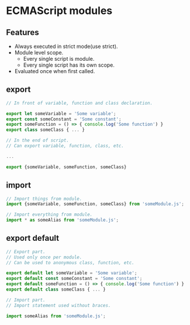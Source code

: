ECMAScript modules
==================

Features
--------

- Always executed in strict mode(use strict).
- Module level scope.
    - Every single script is module.
    - Every single script has its own scope.
- Evaluated once when first called.

export
------

```javascript
// In front of variable, function and class declaration.

export let someVariable = 'Some variable';
export const someConstant = 'Some constant';
export someFunction = () => { console.log('Some function') }
export class someClass { ... }
```
```javascript
// In the end of script.
// Can export variable, function, class, etc.

...

export {someVariable, someFunction, someClass}
```

import
------

```javascript
// Import things from module.
import {someVariable, someFunction, someClass} from 'someModule.js';

// Import everything from module.
import * as someAlias from 'someModule.js';
```

export default
--------------

```javascript
// Export part.
// Used only once per module.
// Can be used to anonymous class, function, etc.

export default let someVariable = 'Some variable';
export default const someConstant = 'Some constant';
export default someFunction = () => { console.log('Some function') }
export default class someClass { ... }
```
```javascript
// Import part.
// Import statement used without braces.

import someAlias from 'someModule.js';
```